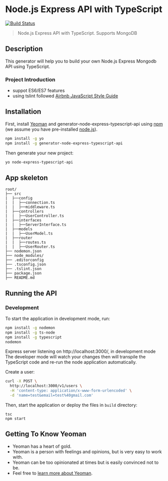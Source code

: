 # Node.js Express API with TypeScript
[![Build Status](https://travis-ci.org/caiobsouza/ts-node-api.svg?branch=master)](https://travis-ci.org/caiobsouza/ts-node-api)
> Node.js Express API with TypeScript. Supports MongoDB

## Description
This generator will help you to build your own Node.js Express Mongodb API using TypeScript.

### Project Introduction
- suppot ES6/ES7 features
- using tslint followed [Airbnb JavaScript Style Guide](https://github.com/airbnb/javascript)

## Installation

First, install [Yeoman](http://yeoman.io) and generator-node-express-typescript-api using [npm](https://www.npmjs.com/) (we assume you have pre-installed [node.js](https://nodejs.org/)).

```bash
npm install -g yo
npm install -g generator-node-express-typescript-api
```

Then generate your new project:

```bash
yo node-express-typescript-api
```
## App skeleton
```
root/
├── src
|  ├──config
|  |  ├──connection.ts
|  |  ├──middleware.ts
|  ├──controllers
|  |  ├──UserController.ts
|  ├──interfaces
|  |  ├──ServerInterface.ts
|  ├──models
|  |  ├──UserModel.ts
|  ├──router
|  |  ├──routes.ts
|  |  ├──UserRouter.ts
├── nodemon.json
├── node_modules/
├── .editorconfig
├── .tsconfig.json
├── .tslint.json
├── package.json
├── README.md
```
## Running the API
### Development
To start the application in development mode, run:

```bash
npm install -g nodemon
npm install -g ts-node
npm install -g typescript
nodemon
```
Express server listening on http://localhost:3000/, in development mode
The developer mode will watch your changes then will transpile the TypeScript code and re-run the node application automatically.

Create a user:

```bash
curl -X POST \
  http://localhost:3000/v1/users \
  -H 'content-type: application/x-www-form-urlencoded' \
  -d 'name=test&email=test%40gmail.com'
```

Then, start the application or deploy the files in `build` directory:
```
tsc
npm start
```

## Getting To Know Yeoman

 * Yeoman has a heart of gold.
 * Yeoman is a person with feelings and opinions, but is very easy to work with.
 * Yeoman can be too opinionated at times but is easily convinced not to be.
 * Feel free to [learn more about Yeoman](http://yeoman.io/).

[travis-image]: https://travis-ci.org/caiobsouza/generator-ts-node-api.svg?branch=master
[travis-url]: https://travis-ci.org/caiobsouza/generator-ts-node-api
